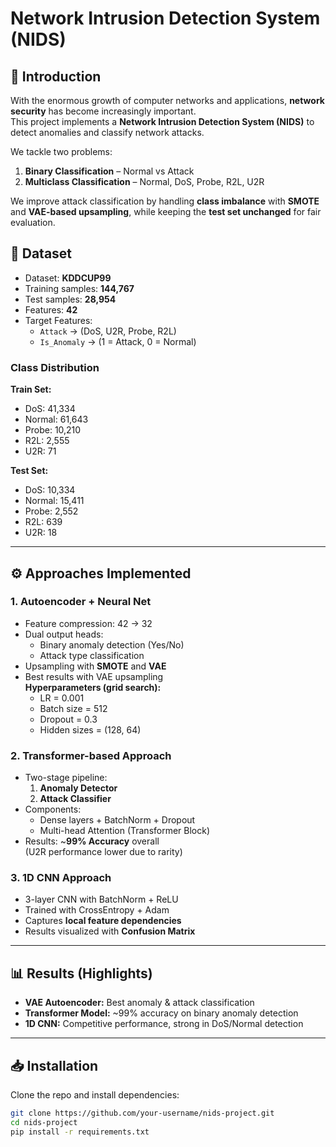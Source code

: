 # Network Intrusion Detection System (NIDS)

## 📌 Introduction
With the enormous growth of computer networks and applications, **network security** has become increasingly important.  
This project implements a **Network Intrusion Detection System (NIDS)** to detect anomalies and classify network attacks.

We tackle two problems:
1. **Binary Classification** – Normal vs Attack  
2. **Multiclass Classification** – Normal, DoS, Probe, R2L, U2R  

We improve attack classification by handling **class imbalance** with **SMOTE** and **VAE-based upsampling**, while keeping the **test set unchanged** for fair evaluation.

## 📂 Dataset
- Dataset: **KDDCUP99**
- Training samples: **144,767**
- Test samples: **28,954**
- Features: **42**
- Target Features:
  - `Attack` → (DoS, U2R, Probe, R2L)
  - `Is_Anomaly` → (1 = Attack, 0 = Normal)

### Class Distribution
**Train Set:**  
- DoS: 41,334  
- Normal: 61,643  
- Probe: 10,210  
- R2L: 2,555  
- U2R: 71  

**Test Set:**  
- DoS: 10,334  
- Normal: 15,411  
- Probe: 2,552  
- R2L: 639  
- U2R: 18  

---

## ⚙️ Approaches Implemented
### 1. Autoencoder + Neural Net
- Feature compression: 42 → 32
- Dual output heads:
  - Binary anomaly detection (Yes/No)
  - Attack type classification
- Upsampling with **SMOTE** and **VAE**
- Best results with VAE upsampling  
  **Hyperparameters (grid search):**
  - LR = 0.001  
  - Batch size = 512  
  - Dropout = 0.3  
  - Hidden sizes = (128, 64)

### 2. Transformer-based Approach
- Two-stage pipeline:
  1. **Anomaly Detector**
  2. **Attack Classifier**
- Components:
  - Dense layers + BatchNorm + Dropout
  - Multi-head Attention (Transformer Block)
- Results: ~**99% Accuracy** overall  
  (U2R performance lower due to rarity)

### 3. 1D CNN Approach
- 3-layer CNN with BatchNorm + ReLU
- Trained with CrossEntropy + Adam
- Captures **local feature dependencies**
- Results visualized with **Confusion Matrix**

---

## 📊 Results (Highlights)
- **VAE Autoencoder:** Best anomaly & attack classification
- **Transformer Model:** ~99% accuracy on binary anomaly detection
- **1D CNN:** Competitive performance, strong in DoS/Normal detection

---

## 📥 Installation
Clone the repo and install dependencies:
```bash
git clone https://github.com/your-username/nids-project.git
cd nids-project
pip install -r requirements.txt

